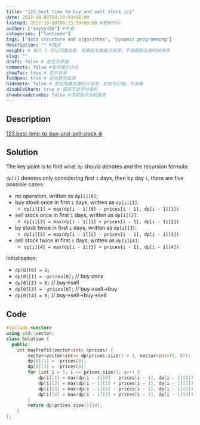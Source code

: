 ```yaml
---
title: "123.best time to buy and sell stock iii"
date: 2022-10-08T08:13:59+08:00
lastmod: 2022-10-08T08:13:59+08:00 #更新时间
author: ["zwyyy456"] #作者
categories: ["leetcode"]
tags: ["data structure and algorithms", "dynamic programming"]
description: "" #描述
weight: # 输入 1 可以顶置文章，用来给文章展示排序，不填就默认按时间排序
slug: ""
draft: false # 是否为草稿
comments: false #是否展示评论
showToc: true # 显示目录
TocOpen: true # 自动展开目录
hidemeta: false # 是否隐藏文章的元信息，如发布日期、作者等
disableShare: true # 底部不显示分享栏
showbreadcrumbs: false #顶部显示当前路径
---
```

## Description
[123.best-time-to-buy-and-sell-stock-iii](https://leetcode.com/problems/best-time-to-buy-and-sell-stock-iii/)

## Solution
The key point is to find what `dp` should denotes and the recursion formula:

`dp[i]` denotes only considering first `i` days, then by day `i`, there are five possible cases:
- no operation, written as `dp[i][0]`;
- buy stock once in first `i` days, written as `dp[i][1]`:
    - `dp[i][1] = max(dp[i - 1][0] - prices[i - 1], dp[i - 1][1])`
- sell stock once in first `i` days, written as `dp[i][2]`:
    - `dp[i][2] = max(dp[i - 1][1] + prices[i - 1], dp[i - 1][2])`
- by stock twice in first `i` days, written as `dp[i][3]`:
    - `dp[i][3] = max(dp[i - 1][2] - prices[i - 1], dp[i - 1][3])`
- sell stock twice in first `i` days, written as `dp[i][4]`:
    - `dp[i][4] = max(dp[i - 1][3] + prices[i - 1], dp[i - 1][4])`

Initializaiton:
- `dp[0][0] = 0;`
- `dp[0][1] = -prices[0];` // buy once
- `dp[0][2] = 0;` // buy->sell
- `dp[0][3] = -prices[0];` // buy->sell->buy
- `dp[0][4] = 0;` // buy->sell->buy->sell

## Code
```cpp
#include <vector>
using std::vector;
class Solution {
  public:
    int maxProfit(vector<int> &prices) {
        vector<vector<int>> dp(prices.size() + 1, vector<int>(5, 0));
        dp[0][1] = -prices[0];
        dp[0][3] = -prices[0];
        for (int i = 1; i <= prices.size(); i++) {
            dp[i][1] = max(dp[i - 1][0] - prices[i - 1], dp[i - 1][1]);
            dp[i][2] = max(dp[i - 1][1] + prices[i - 1], dp[i - 1][2]);
            dp[i][3] = max(dp[i - 1][2] - prices[i - 1], dp[i - 1][3]);
            dp[i][4] = max(dp[i - 1][3] + prices[i - 1], dp[i - 1][4]);
        }
        return dp[prices.size()][4];
    }
};
```